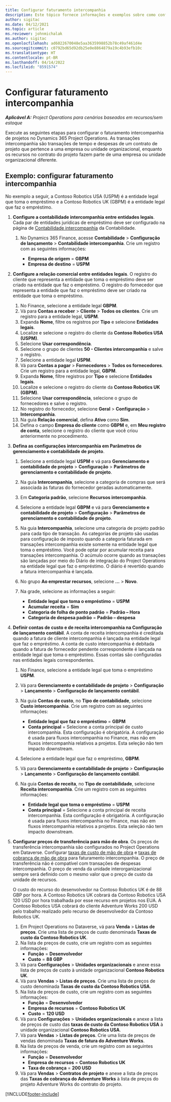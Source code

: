 ```yaml
---
title: Configurar faturamento intercompanhia
description: Este tópico fornece informações e exemplos sobre como configurar o faturamento intercompanhia de projetos.
author: sigitac
ms.date: 04/12/2021
ms.topic: article
ms.reviewer: johnmichalak
ms.author: sigitac
ms.openlocfilehash: ad6022670048e5aa3635998852b78c49af461d4e
ms.sourcegitcommit: c0792bd65d92db25e0e8864879a19c4b93efb10c
ms.translationtype: HT
ms.contentlocale: pt-BR
ms.lasthandoff: 04/14/2022
ms.locfileid: "8591574"
---
```

# <a name="configure-intercompany-invoicing"></a>Configurar faturamento intercompanhia

_**Aplicável A:** Project Operations para cenários baseados em recursos/sem estoque_

Execute as seguintes etapas para configurar o faturamento intercompanhia de projetos no Dynamics 365 Project Operations. As transações intercompanhia são transações de tempo e despesas de um contrato de projeto que pertence a uma empresa ou unidade organizacional, enquanto os recursos no contrato do projeto fazem parte de uma empresa ou unidade organizacional diferente.

## <a name="example-configure-intercompany-invoicing"></a>Exemplo: configurar faturamento intercompanhia

No exemplo a seguir, a Contoso Robotics USA (USPM) é a entidade legal que toma o empréstimo e a Contoso Robotics UK (GBPM) é a entidade legal que faz o empréstimo. 

1. **Configure a contabilidade intercompanhia entre entidades legais**. Cada par de entidades jurídicas de empréstimo deve ser configurado na página de [Contabilidade intercompanhia](/dynamics365/finance/general-ledger/intercompany-accounting-setup) da Contabilidade.
    
    1. No Dynamics 365 Finance, acesse **Contabilidade** > **Configuração de lançamento** > **Contabilidade intercompanhia**. Crie um registro com as seguintes informações:

        - **Empresa de origem** = **GBPM**
        - **Empresa de destino** = **USPM**

2. **Configure a relação comercial entre entidades legais**. O registro do cliente que representa a entidade que toma o empréstimo deve ser criado na entidade que faz o empréstimo. O registro do fornecedor que representa a entidade que faz o empréstimo deve ser criado na entidade que toma o empréstimo.

     1. No Finance, selecione a entidade legal **GBPM**.
     2. Vá para **Contas a receber** > **Cliente** > **Todos os clientes**. Crie um registro para a entidade legal, **USPM**.
     3. Expanda **Nome**, filtre os registros por **Tipo** e selecione **Entidades legais**. 
     4. Localize e selecione o registro do cliente da **Contoso Robotics USA (USPM)**.
     5. Selecione **Usar correspondência**. 
     6. Selecione o grupo de clientes **50 - Clientes intercompanhia** e salve o registro.
     7. Selecione a entidade legal **USPM**.
     8. Vá para **Contas a pagar** > **Fornecedores** > **Todos os fornecedores**. Crie um registro para a entidade legal, **GBPM**.
     9. Expanda **Nome**, filtre registros por **Tipo** e selecione **Entidades legais**. 
     10. Localize e selecione o registro do cliente da **Contoso Robotics UK (GBPM)**.
     11. Selecione **Usar correspondência**, selecione o grupo de fornecedores e salve o registro.
     12. No registro do fornecedor, selecione **Geral** > **Configuração** > **Intercompanhia**.
     13. Na guia **Relação comercial**, defina **Ativo** como **Sim**.
     14. Defina o campo **Empresa do cliente** como **GBPM** e, em **Meu registro de conta**, selecione o registro do cliente que você criou anteriormente no procedimento.

3. **Defina as configurações intercompanhia em Parâmetros de gerenciamento e contabilidade de projeto**. 

    1. Selecione a entidade legal **USPM** e vá para **Gerenciamento e contabilidade de projeto** > **Configuração** > **Parâmetros de gerenciamento e contabilidade de projeto**.
    2. Na guia **Intercompanhia**, selecione a categoria de compras que será associada às faturas do fornecedor geradas automaticamente.
    3. Em **Categoria padrão**, selecione **Recursos intercompanhia**.
    4. Selecione a entidade legal **GBPM** e vá para **Gerenciamento e contabilidade de projeto** > **Configuração** > **Parâmetros de gerenciamento e contabilidade de projeto**.
    5. Na guia **Intercompanhia**, selecione uma categoria de projeto padrão para cada tipo de transação. As categorias de projeto são usadas para configuração de imposto quando a categoria faturada em transações intercompanhia existe somente na entidade legal que toma o empréstimo. Você pode optar por acumular receita para transações intercompanhia. O acúmulo ocorre quando as transações são lançadas por meio do Diário de integração do Project Operations na entidade legal que faz o empréstimo. O diário é revertido quando a fatura intercompanhia é lançada.
    6. No grupo **Ao emprestar recursos**, selecione **...** > **Novo**. 
    7. Na grade, selecione as informações a seguir:

          - **Entidade legal que toma o empréstimo** = **USPM**
          - **Acumular receita** = **Sim**
          - **Categoria de folha de ponto padrão** = **Padrão – Hora**
          - **Categoria de despesa padrão** = **Padrão – despesa**

4. **Definir contas de custo e de receita intercompanhia na Configuração de lançamento contábil**. A conta de receita intercompanhia é creditada quando a fatura de cliente intercompanhia é lançada na entidade legal que faz o empréstimo. A conta de custo intercompanhia é debitada quando a fatura de fornecedor pendente correspondente é lançada na entidade legal que toma o empréstimo. Essas contas são configuradas nas entidades legais correspondentes. 
      
     1. No Finance, selecione a entidade legal que toma o empréstimo **USPM**. 
     2. Vá para **Gerenciamento e contabilidade de projeto** > **Configuração** > **Lançamento** > **Configuração de lançamento contábil**. 
     3. Na guia **Contas de custo**, no **Tipo de contabilidade**, selecione **Custo intercompanhia**. Crie um registro com as seguintes informações:
      
        - **Entidade legal que faz o empréstimo** = **GBPM**
        - **Conta principal** = Selecione a conta principal de custo intercompanhia. Esta configuração é obrigatória. A configuração é usada para fluxos intercompanhia no Finance, mas não em fluxos intercompanhia relativos a projetos. Esta seleção não tem impacto downstream. 
        
     4. Selecione a entidade legal que faz o empréstimo, **GBPM**. 
     5. Vá para **Gerenciamento e contabilidade de projeto** > **Configuração** > **Lançamento** > **Configuração de lançamento contábil**. 
     6. Na guia **Contas de receita**, no **Tipo de contabilidade**, selecione **Receita intercompanhia**. Crie um registro com as seguintes informações:

        - **Entidade legal que toma o empréstimo** = **USPM**
        - **Conta principal** = Selecione a conta principal de receita intercompanhia. Esta configuração é obrigatória. A configuração é usada para fluxos intercompanhia no Finance, mas não em fluxos intercompanhia relativos a projetos. Esta seleção não tem impacto downstream. 

5. **Configurar preços de transferência para mão de obra**. Os preços de transferência intercompanhia são configurados no Project Operations em Dataverse. Configurar [taxas de custo de mão de obra](../pricing-costing/set-up-labor-cost-rate.md#transfer-pricing-and-costs-for-resources-outside-of-your-division-or-legal-entity) e [taxas de cobrança de mão de obra](../pricing-costing/set-up-labor-bill-rate.md#transfer-pricing-or-set-up-bill-rates-for-resources-from-other-organizational-units-or-divisions) para faturamento intercompanhia. O preço de transferência não é compatível com transações de despesas intercompanhia. O preço de venda da unidade interorganizacional sempre será definido com o mesmo valor que o preço de custo da unidade de recursos.

      O custo do recurso do desenvolvedor na Contoso Robotics UK é de 88 GBP por hora. A Contoso Robotics UK cobrará da Contoso Robotics USA 120 USD por hora trabalhada por esse recurso em projetos nos EUA. A Contoso Robotics USA cobrará do cliente Adventure Works 200 USD pelo trabalho realizado pelo recurso de desenvolvedor da Contoso Robotics UK.

      1. Em Project Operations no Dataverse, vá para **Venda** > **Listas de preços**. Crie uma lista de preços de custo denominada **Taxas de custo da Contoso Robotics UK**. 
      2. Na lista de preços de custo, crie um registro com as seguintes informações:
         - **Função** = **Desenvolvedor**
         - **Custo** = **88 GBP**
      3. Vá para **Configurações** > **Unidades organizacionais** e anexe essa lista de preços de custo à unidade organizacional **Contoso Robotics UK**.
      4. Vá para **Vendas** > **Listas de preços**. Crie uma lista de preços de custo denominada **Taxas de custo da Contoso Robotics USA**. 
      5. Na lista de preços de custo, crie um registro com as seguintes informações:
          - **Função** = **Desenvolvedor**
          - **Empresa de recursos** = **Contoso Robotics UK**
          - **Custo** = **120 USD**
      6. Vá para **Configurações** > **Unidades organizacionais** e anexe a lista de preços de custo das **taxas de custo da Contoso Robotics USA** à unidade organizacional **Contoso Robotics USA**.
      7. Vá para **Vendas** > **Listas de preços**. Crie uma lista de preços de vendas denominada **Taxas de fatura do Adventure Works**. 
      8. Na lista de preços de venda, crie um registro com as seguintes informações:
          - **Função** = **Desenvolvedor**
          - **Empresa de recursos** = **Contoso Robotics UK**
          - **Taxa de cobrança** = **200 USD**
      9. Vá para **Vendas** > **Contratos de projeto** e anexe a lista de preços das **Taxas de cobrança do Adventure Works** à lista de preços do projeto Adventure Works do contrato do projeto.


[!INCLUDE[footer-include](../includes/footer-banner.md)]
